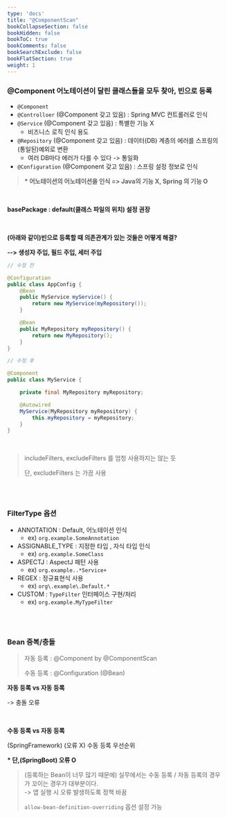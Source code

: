 ```yaml
---
type: 'docs'
title: "@ComponentScan"
bookCollapseSection: false
bookHidden: false
bookToC: true
bookComments: false
bookSearchExclude: false
bookFlatSection: true
weight: 1
---
```


### @Component 어노테이션이 달린 클래스들을 모두 찾아, 빈으로 등록

- `@Component`
- `@Controlloer` (@Component 갖고 있음) : Spring MVC 컨트롤러로 인식
- `@Service` (@Component 갖고 있음) : 특별한 기능 X
  - 비즈니스 로직 인식 용도
- `@Repository` (@Component 갖고 있음) : 데이터(DB) 계층의 에러를 스프링의 (통일된)예외로 변환
  - 여러 DB마다 에러가 다를 수 있다 -> 통일화
- `@Configuration` (@Component 갖고 있음) : 스프링 설정 정보로 인식

> **\* 어노테이션의 어노테이션을 인식 => Java의 기능 X, Spring 의 기능 O**

<br>

**basePackage : default(클래스 파일의 위치) 설정 권장**

<br>

**(아래와 같이)빈으로 등록할 때 의존관계가 있는 것들은 어떻게 해결?**

**--> 생성자 주입, 필드 주입, 세터 주입**


```java
// 수정 전

@Configuration
public class AppConfig {
    @Bean
    public MyService myService() {
        return new MyService(myRepository());
    }

    @Bean
    public MyRepository myRepository() {
        return new MyRepository();
    }
}
```

```java
// 수정 후

@Component
public class MyService {

    private final MyRepository myRepository;

    @Autowired
    MyService(MyRepository myRepository) {
        this.myRepository = myRepository;
    }
}
```

<br>

> includeFilters, excludeFilters 를 엄청 사용하지는 않는 듯 <br>
> 
> 단, excludeFilters 는 가끔 사용

<br><br>

### FilterType 옵션 

- ANNOTATION : Default, 어노테이션 인식
  - ex) `org.example.SomeAnnotation`
- ASSIGNABLE_TYPE : 지정한 타입 , 자식 타입 인식
  - ex) `org.example.SomeClass`
- ASPECTJ : AspectJ 패턴 사용
  - ex) `org.example..*Service+`
- REGEX : 정규표현식 사용
  - ex) `org\.example\.Default.*`
- CUSTOM : `TypeFilter` 인터페이스 구현/처리
  - ex) `org.example.MyTypeFilter`


<br><br>

### Bean 중복/충돌

> 자동 등록 : @Component by @ComponentScan
> 
> 수동 등록 : @Configuration (@Bean)

**자동 등록 vs 자동 등록**

-> 충돌 오류

<br>

**수동 등록 vs 자동 등록**

(SpringFramework) (오류 X) 수동 등록 우선순위 

**\* 단,(SpringBoot) 오류 O**

> (등록하는 Bean이 너무 많기 때문에) 실무에서는 수동 등록 / 자동 등록의 경우가 꼬이는 경우가 대부분이다. <br>
> -> 앱 실행 시 오류 발생하도록 정책 바꿈
> 
> `allow-bean-definition-overriding` 옵션 설정 가능